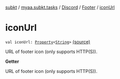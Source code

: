 [subkt](../../../index.md) / [myaa.subkt.tasks](../../index.md) / [Discord](../index.md) / [Footer](index.md) / [iconUrl](./icon-url.md)

# iconUrl

`val iconUrl: `[`Property`](https://docs.gradle.org/current/javadoc/org/gradle/api/provider/Property.html)`<`[`String`](https://kotlinlang.org/api/latest/jvm/stdlib/kotlin/-string/index.html)`>` [(source)](https://github.com/Myaamori/SubKt/blob/0.1.19/src/main/kotlin/myaa/subkt/tasks/discordtask.kt#L69)

URL of footer icon (only supports HTTP(S)).

**Getter**

URL of footer icon (only supports HTTP(S)).

